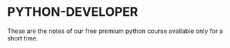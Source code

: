 # PYTHON-DEVELOPER
These are the notes of our free premium python course available only for a short time.
